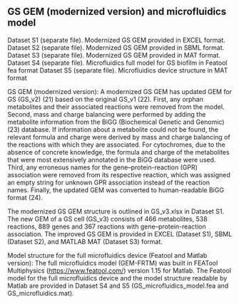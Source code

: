 ## GS GEM (modernized version) and microfluidics model

Dataset S1 (separate file). Modernized GS GEM provided in EXCEL format.
Dataset S2 (separate file). Modernized GS GEM provided in SBML format.
Dataset S3 (separate file). Modernized GS GEM provided in MAT format.
Dataset S4 (separate file). Microfluidics full model for GS biofilm in Featool fea format 
Dataset S5 (separate file). Microfluidics device structure in MAT format

GS GEM (modernized version): A modernized GS GEM has updated GEM for GS (GS_v2) (21) based on the original GS_v1 (22). First, any orphan metabolites and their associated reactions were removed from the model. Second, mass and charge balancing were performed by adding the metabolite information from the BiGG (Biochemical Genetic and Genomic) (23) database. If information about a metabolite could not be found, the relevant formula and charge were derived by mass and charge balancing of the reactions with which they are associated. For cytochromes, due to the absence of concrete knowledge, the formula and charge of the metabolites that were most extensively annotated in the BiGG database were used. Third, any erroneous names for the gene–protein-reaction (GPR) association were removed from its respective reaction, which was assigned an empty string for unknown GPR association instead of the reaction names. Finally, the updated GEM was converted to human-readable BiGG format (24). 

The modernized GS GEM structure is outlined in GS_v3.xlsx in Dataset S1. The new GEM of a GS cell (GS_v3) consists of 466 metabolites, 538 reactions, 889 genes and 367 reactions with gene–protein-reaction association. The improved GS GEM is provided in EXCEL (Dataset S1), SBML (Dataset S2), and MATLAB MAT (Dataset S3) format.

Model structure for the full microfluidics device (Featool and Matlab version): The full microfluidics model (GEM-FRTM) was built in FEATool Multiphysics (https://www.featool.com/) version 1.15 for Matlab. The Featool model for the full microfluidics device and the model structure readable by Matlab are provided in Dataset S4 and S5 (GS_microfluidics_model.fea and GS_microfluidics.mat).
